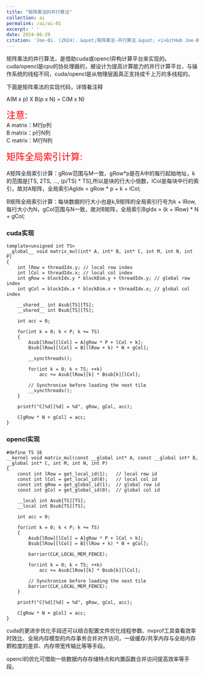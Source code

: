 ```yaml
---
title: "矩阵乘法的并行算法"
collection: ai
permalink: /ai/ai-01
excerpt: ' '
date: 2024-06-20
citation: 'Joe-Bi. (2024). &quot;矩阵乘法-并行算法.&quot; <i>GitHub Joe-Bi of Bugs</i>'
---
```

   
矩阵乘法的并行算法，是借助cuda或opencl异构计算平台来实现的。
cuda/opencl是cpu的协处理器的，被设计为提高计算能力的并行计算平台，与操作系统的线程不同，cuda/opencl是从物理层面真正支持成千上万的多线程的。

下面是矩阵乘法的实现代码，详情看注释

A(M x p) X B(p x N) = C(M x N)  

<font color="red" size=5>注意:</font>
<br  />
A matrix：M行p列  
B matrix：p行N列  
C matrix：M行N列  

<font color="red" size=5>矩阵全局索引计算:</font>   
<br  />
A矩阵全局索引计算：gRow范围与M一致，gRow*p是在A中的每行起始地址，k的范围是[TS, 2TS, ..., (p/TS) * TS],所以是块的行大小倍数，lCol是每块中行的索引，故对A矩阵，全局索引AgIdx = gRow * p + k + lCol;  

B矩阵全局索引计算：每块数据的行大小也是k,B矩阵的全局索引行号为k + lRow, 每行大小为N，gCol范围与N一致，故对B矩阵，全局索引BgIdx = (k + lRow) * N + gCol;  

### cuda实现

```
template<unsigned int TS>
__global__ void matrix_mul(int* A, int* B, int* C, int M, int N, int P)
{
	int lRow = threadIdx.y;	// local row index
	int lCol = threadIdx.x;	// local col index
	int gRow = blockIdx.y * blockDim.y + threadIdx.y; // global row index
	int gCol = blockIdx.x * blockDim.x + threadIdx.x; // global col index
	
	__shared__ int Asub[TS][TS];
	__shared__ int Bsub[TS][TS];

	int acc = 0;
	
	for(int k = 0; k < P; k += TS)
	{
        Asub[lRow][lCol] = A[gRow * P + lCol + k];
        Bsub[lRow][lCol] = B[(lRow + k) * N + gCol];

		__syncthreads();

		for(int k = 0; k < TS; ++k)
			acc += Asub[lRow][k] * Bsub[k][lCol];

		// Synchronise before loading the next tile
		__syncthreads();
	}

	printf("C[%d][%d] = %d", gRow, gCol, acc);

	C[gRow * N + gCol] = acc;
}
```

### opencl实现

```
#define TS 16
__kernel void matrix_mul(const __global int* A, const __global int* B, __global int* C, int M, int N, int P)
{
	const int lRow = get_local_id(1);	// local row id
	const int lCol = get_local_id(0);	// local col id
	const int gRow = get_global_id(1);	// global row id
	const int gCol = get_global_id(0);	// global col id

	__local int Asub[TS][TS];
	__local int Bsub[TS][TS];

	int acc = 0;
	
	for(int k = 0; k < P; k += TS)
	{
        Asub[lRow][lCol] = A[gRow * P + lCol + k];
        Bsub[lRow][lCol] = B[(lRow + k) * N + gCol];

		barrier(CLK_LOCAL_MEM_FENCE);

		for(int k = 0; k < TS; ++k)
			acc += Asub[lRow][k] * Bsub[k][lCol];

		// Synchronise before loading the next tile
		barrier(CLK_LOCAL_MEM_FENCE);
	}

	printf("C[%d][%d] = %d", gRow, gCol, acc);

	C[gRow * N + gCol] = acc;
}
```

cuda的更进步优化手段还可以结合配置文件优化线程参数、nvprof工具查看效率时效比、全局内存模型的内存事务合并对齐访问，一级缓存/共享内存与全局内存颗粒度的差异、内存带宽传输比等等手段。

opencl的优化可借助一些数据内存存储特点和内置函数合并访问提高效率等手段。
